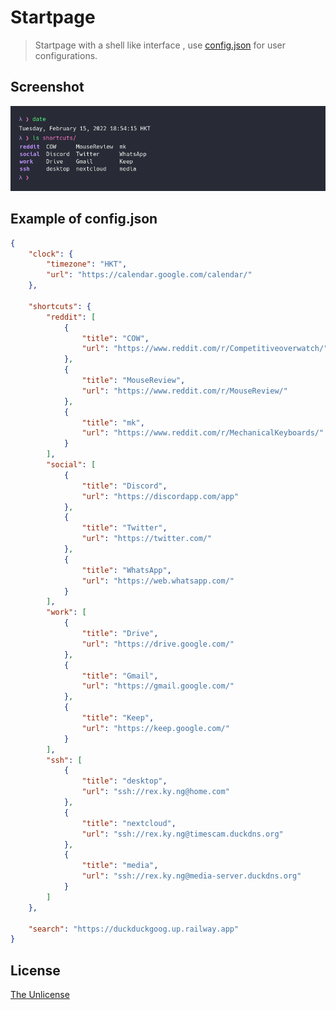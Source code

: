 # Startpage

>Startpage with a shell like interface , use [config.json](./config.json) for user configurations.

## Screenshot

![Screenshot](./screenshot.png)

## Example of config.json

```json
{
	"clock": {
		"timezone": "HKT",
		"url": "https://calendar.google.com/calendar/"
	},

	"shortcuts": {
		"reddit": [
			{
				"title": "COW",
				"url": "https://www.reddit.com/r/Competitiveoverwatch/"
			},
			{
				"title": "MouseReview",
				"url": "https://www.reddit.com/r/MouseReview/"
			},
			{
				"title": "mk",
				"url": "https://www.reddit.com/r/MechanicalKeyboards/"
			}
		],
		"social": [
			{
				"title": "Discord",
				"url": "https://discordapp.com/app"
			},
			{
				"title": "Twitter",
				"url": "https://twitter.com/"
			},
			{
				"title": "WhatsApp",
				"url": "https://web.whatsapp.com/"
			}
		],
		"work": [
			{
				"title": "Drive",
				"url": "https://drive.google.com/"
			},
			{
				"title": "Gmail",
				"url": "https://gmail.google.com/"
			},
			{
				"title": "Keep",
				"url": "https://keep.google.com/"
			}
		],
		"ssh": [
			{
				"title": "desktop",
				"url": "ssh://rex.ky.ng@home.com"
			},
			{
				"title": "nextcloud",
				"url": "ssh://rex.ky.ng@timescam.duckdns.org"
			},
			{
				"title": "media",
				"url": "ssh://rex.ky.ng@media-server.duckdns.org"
			}
		]
	},

	"search": "https://duckduckgoog.up.railway.app"
}
```

## License

[The Unlicense](LICENSE)
